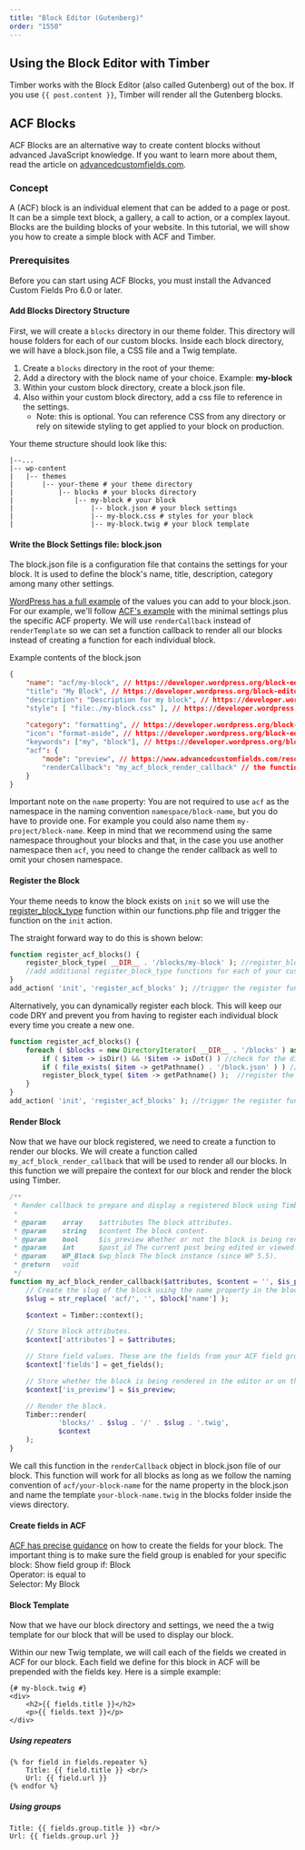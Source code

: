```yaml
---
title: "Block Editor (Gutenberg)"
order: "1550"
---
```


## Using the Block Editor with Timber

Timber works with the Block Editor (also called Gutenberg) out of the box. If you use `{{ post.content }}`, Timber will render all the Gutenberg blocks.

## ACF Blocks
ACF Blocks are an alternative way to create content blocks without advanced JavaScript knowledge. If you want to learn more about them, read the article on [advancedcustomfields.com](https://www.advancedcustomfields.com/resources/blocks/).

### Concept
A (ACF) block is an individual element that can be added to a page or post. It can be a simple text block, a gallery, a call to action, or a complex layout. Blocks are the building blocks of your website. In this tutorial, we will show you how to create a simple block with ACF and Timber.

### Prerequisites

Before you can start using ACF Blocks, you must install the Advanced Custom Fields Pro 6.0 or later.

#### Add Blocks Directory Structure

First, we will create a `blocks` directory in our theme folder. This directory will house folders for each of our custom blocks. Inside each block directory, we will have a block.json file, a CSS file and a Twig template. 

1. Create a `blocks` directory in the root of your theme: 
2. Add a directory with the block name of your choice. Example: **my-block**
3. Within your custom block directory, create a block.json file. 
4. Also within your custom block directory, add a css file to reference in the settings. 
    * Note: this is optional. You can reference CSS from any directory or rely on sitewide styling to get applied to your block on production.

Your theme structure should look like this: 

```
|--...
|-- wp-content
|   |-- themes 
|       |-- your-theme # your theme directory
|           |-- blocks # your blocks directory
|               |-- my-block # your block
|                   |-- block.json # your block settings 
|                   |-- my-block.css # styles for your block
|                   |-- my-block.twig # your block template
```

#### Write the Block Settings file: block.json
The block.json file is a configuration file that contains the settings for your block. It is used to define the block's name, title, description, category among many other settings.

[WordPress has a full example](https://developer.wordpress.org/block-editor/reference-guides/block-api/block-metadata/) of the values you can add to your block.json. For our example, we'll follow [ACF's example](https://www.advancedcustomfields.com/resources/acf-blocks-key-concepts/#acf-blocks-and-blockjson) with the minimal settings plus the specific ACF property. We will use `renderCallback` instead of `renderTemplate` so we can set a function callback to render all our blocks instead of creating a function for each individual block.

Example contents of the block.json
```json
{
    "name": "acf/my-block", // https://developer.wordpress.org/block-editor/reference-guides/block-api/block-metadata/#name
    "title": "My Block", // https://developer.wordpress.org/block-editor/reference-guides/block-api/block-metadata/#title
    "description": "Description for my block", // https://developer.wordpress.org/block-editor/reference-guides/block-api/block-metadata/#description
    "style": [ "file:./my-block.css" ], // https://developer.wordpress.org/block-editor/reference-guides/block-api/block-metadata/#category,
    
    "category": "formatting", // https://developer.wordpress.org/block-editor/reference-guides/block-api/block-metadata/#category
    "icon": "format-aside", // https://developer.wordpress.org/block-editor/reference-guides/block-api/block-metadata/#icon
    "keywords": ["my", "block"], // https://developer.wordpress.org/block-editor/reference-guides/block-api/block-metadata/#keywords
    "acf": { 
        "mode": "preview", // https://www.advancedcustomfields.com/resources/acf-blocks-key-concepts/#acf-blocks-and-blockjson
        "renderCallback": "my_acf_block_render_callback" // the function that will render the block we'll add later on
    } 
}
```
Important note on the `name` property: You are not required to use `acf` as the namespace in the naming convention `namespace/block-name`, but you do have to provide one. For example you could also name them `my-project/block-name`. Keep in mind that we recommend using the same namespace throughout your blocks and that, in the case you use another namespace then `acf`, you need to change the render callback as well to omit your chosen namespace.

#### Register the Block

Your theme needs to know the block exists on `init` so we will use the [register_block_type](https://developer.wordpress.org/reference/functions/register_block_type/) function within our functions.php file and trigger the function on the `init` action. 

The straight forward way to do this is shown below: 

```php
function register_acf_blocks() {
    register_block_type( __DIR__ . '/blocks/my-block' ); //register_block_type will look in the current directory and register the block you specify
    //add additional register_block_type functions for each of your custom blocks
}
add_action( 'init', 'register_acf_blocks' ); //trigger the register function on init
```

Alternatively, you can dynamically register each block. This will keep our code DRY and prevent you from having to register each individual block every time you create a new one.

```php
function register_acf_blocks() {
	foreach ( $blocks = new DirectoryIterator( __DIR__ . '/blocks' ) as $item ) {
        if ( $item -> isDir() && !$item -> isDot() ) //check for the directory
		if ( file_exists( $item -> getPathname() . '/block.json' ) ) //check if the block.json exists
		register_block_type( $item -> getPathname() );  //register the block given the directory name within the blocks directory
	}
}
add_action( 'init', 'register_acf_blocks' ); //trigger the register function on init
```

#### Render Block

Now that we have our block registered, we need to create a function to render our blocks. We will create a function called `my_acf_block_render_callback` that will be used to render all our blocks. In this function we will prepaire the context for our block and render the block using Timber.

```php
/**
 * Render callback to prepare and display a registered block using Timber.
 *
 * @param    array    $attributes The block attributes.
 * @param    string   $content The block content.
 * @param    bool     $is_preview Whether or not the block is being rendered for editing preview.
 * @param    int      $post_id The current post being edited or viewed.
 * @param    WP_Block $wp_block The block instance (since WP 5.5).
 * @return   void
 */
function my_acf_block_render_callback($attributes, $content = '', $is_preview = false, $post_id = 0, $wp_block = null) {
    // Create the slug of the block using the name property in the block.json. 
	$slug = str_replace( 'acf/', '', $block['name'] );

	$context = Timber::context();

	// Store block attributes. 
	$context['attributes'] = $attributes;

	// Store field values. These are the fields from your ACF field group for the block. 
	$context['fields'] = get_fields(); 

    // Store whether the block is being rendered in the editor or on the frontend.
    $context['is_preview'] = $is_preview;

	// Render the block.
	Timber::render(
			'blocks/' . $slug . '/' . $slug . '.twig',
			$context
	);
}
```
We call this function in the `renderCallback` object in block.json file of our block. This function will work for all blocks as long as we follow the naming convention of `acf/your-block-name` for the name property in the block.json and name the template `your-block-name.twig` in the blocks folder inside the views directory. 

#### Create fields in ACF

[ACF has precise guidance](https://www.advancedcustomfields.com/resources/create-your-first-acf-block/#create-the-testimonial-field-group) on how to create the fields for your block. The important thing is to make sure the field group is enabled for your specific block: 
    Show field group if: Block  
    Operator: is equal to  
    Selector: My Block  
    

#### Block Template
Now that we have our block directory and settings, we need the a twig template for our block that will be used to display our block. 

Within our new Twig template, we will call each of the fields we created in ACF for our block. Each field we define for this block in ACF will be prepended with the fields key. Here is a simple example: 

```twig
{# my-block.twig #}
<div>
    <h2>{{ fields.title }}</h2>
    <p>{{ fields.text }}</p>
</div>
```

##### Using repeaters

```
{% for field in fields.repeater %}
    Title: {{ field.title }} <br/>
    Url: {{ field.url }}
{% endfor %}
```

##### Using groups

```
Title: {{ fields.group.title }} <br/>
Url: {{ fields.group.url }}
```


